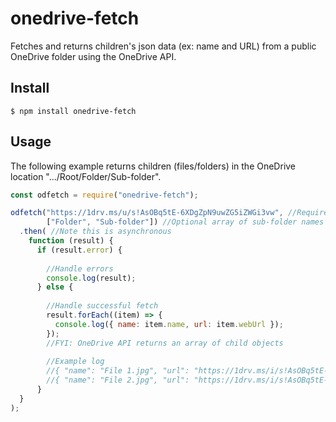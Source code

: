 # onedrive-fetch

Fetches and returns children's json data (ex: name and URL) from a public OneDrive folder using the OneDrive API.

## Install

```
$ npm install onedrive-fetch
```

## Usage

The following example returns children (files/folders) in the OneDrive location ".../Root/Folder/Sub-folder".

```js
const odfetch = require("onedrive-fetch");

odfetch("https://1drv.ms/u/s!AsOBq5tE-6XDgZpN9uwZG5iZWGi3vw", //Required OneDrive root folder share URL
        ["Folder", "Sub-folder"]) //Optional array of sub-folder names to open
  .then( //Note this is asynchronous
    function (result) {
      if (result.error) {
        
        //Handle errors
        console.log(result);
      } else {
      
        //Handle successful fetch
        result.forEach((item) => {
          console.log({ name: item.name, url: item.webUrl });
        });
        //FYI: OneDrive API returns an array of child objects
        
        //Example log
        //{ "name": "File 1.jpg", "url": "https://1drv.ms/i/s!AsOBq5tE-6XDgZpQ9uwZG5iZWGi3vw" }
        //{ "name": "File 2.jpg", "url": "https://1drv.ms/i/s!AsOBq5tE-6XDgZpR9uwZG5iZWGi3vw" }
      }
  }
);
```

